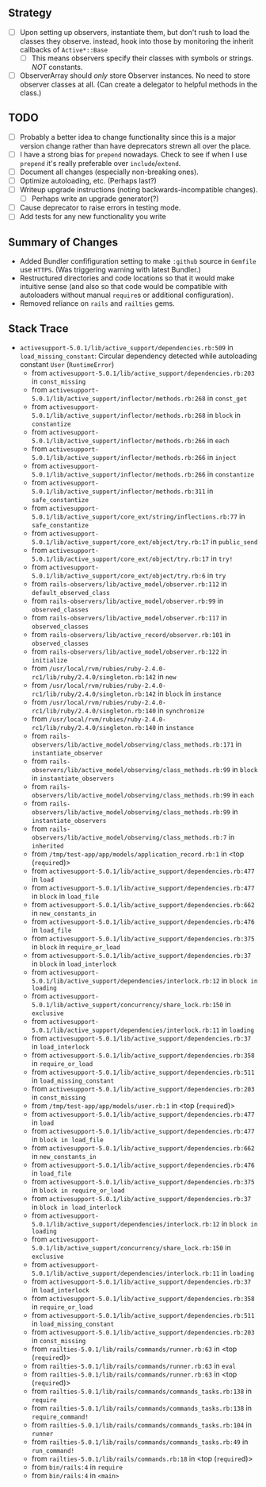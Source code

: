 ## Strategy
- [ ] Upon setting up observers, instantiate them, but don't rush to load the classes they observe. instead, hook into those by monitoring the inherit callbacks of `Active*::Base`
  - [ ] This means observers specify their classes with symbols or strings. *NOT* constants.
- [ ] ObserverArray should *only* store Observer instances. No need to store observer classes at all. (Can create a delegator to helpful methods in the class.)

## TODO
- [ ] Probably a better idea to change functionality since this is a major version change rather than have deprecators strewn all over the place.
- [ ] I have a strong bias for `prepend` nowadays. Check to see if when I use `prepend` it's really preferable over `include`/`extend`.
- [ ] Document all changes (especially non-breaking ones).
- [ ] Optimize autoloading, etc. (Perhaps last?)
- [ ] Writeup upgrade instructions (noting backwards-incompatible changes).
  - [ ] Perhaps write an upgrade generator(?)
- [ ] Cause deprecator to raise errors in testing mode.
- [ ] Add tests for any new functionality you write

## Summary of Changes
- Added Bundler confifiguration setting to make `:github` source in `Gemfile` use `HTTPS`. (Was triggering warning with latest Bundler.)
- Restructured directories and code locations so that it would make intuitive sense (and also so that code would be compatible with autoloaders without manual `require`s or additional configuration).
- Removed reliance on `rails` and `railties` gems.

## Stack Trace
- `activesupport-5.0.1/lib/active_support/dependencies.rb:509` in `load_missing_constant`: Circular dependency detected while autoloading constant `User` (`RuntimeError`)
  - from `activesupport-5.0.1/lib/active_support/dependencies.rb:203` in `const_missing`
  - from `activesupport-5.0.1/lib/active_support/inflector/methods.rb:268` in `const_get`
  - from `activesupport-5.0.1/lib/active_support/inflector/methods.rb:268` in `block` in `constantize`
  - from `activesupport-5.0.1/lib/active_support/inflector/methods.rb:266` in `each`
  - from `activesupport-5.0.1/lib/active_support/inflector/methods.rb:266` in `inject`
  - from `activesupport-5.0.1/lib/active_support/inflector/methods.rb:266` in `constantize`
  - from `activesupport-5.0.1/lib/active_support/inflector/methods.rb:311` in `safe_constantize`
  - from `activesupport-5.0.1/lib/active_support/core_ext/string/inflections.rb:77` in `safe_constantize`
  - from `activesupport-5.0.1/lib/active_support/core_ext/object/try.rb:17` in `public_send`
  - from `activesupport-5.0.1/lib/active_support/core_ext/object/try.rb:17` in `try!`
  - from `activesupport-5.0.1/lib/active_support/core_ext/object/try.rb:6` in `try`
  - from `rails-observers/lib/active_model/observer.rb:112` in `default_observed_class`
  - from `rails-observers/lib/active_model/observer.rb:99` in `observed_classes`
  - from `rails-observers/lib/active_model/observer.rb:117` in `observed_classes`
  - from `rails-observers/lib/active_record/observer.rb:101` in `observed_classes`
  - from `rails-observers/lib/active_model/observer.rb:122` in `initialize`
  - from `/usr/local/rvm/rubies/ruby-2.4.0-rc1/lib/ruby/2.4.0/singleton.rb:142` in `new`
  - from `/usr/local/rvm/rubies/ruby-2.4.0-rc1/lib/ruby/2.4.0/singleton.rb:142` in `block` in `instance`
  - from `/usr/local/rvm/rubies/ruby-2.4.0-rc1/lib/ruby/2.4.0/singleton.rb:140` in `synchronize`
  - from `/usr/local/rvm/rubies/ruby-2.4.0-rc1/lib/ruby/2.4.0/singleton.rb:140` in `instance`
  - from `rails-observers/lib/active_model/observing/class_methods.rb:171` in `instantiate_observer`
  - from `rails-observers/lib/active_model/observing/class_methods.rb:99` in `block` in `instantiate_observers`
  - from `rails-observers/lib/active_model/observing/class_methods.rb:99` in `each`
  - from `rails-observers/lib/active_model/observing/class_methods.rb:99` in `instantiate_observers`
  - from `rails-observers/lib/active_model/observing/class_methods.rb:7` in `inherited`
  - from `/tmp/test-app/app/models/application_record.rb:1` in <top (`require`d)>
  - from `activesupport-5.0.1/lib/active_support/dependencies.rb:477` in `load`
  - from `activesupport-5.0.1/lib/active_support/dependencies.rb:477` in `block` in `load_file`
  - from `activesupport-5.0.1/lib/active_support/dependencies.rb:662` in `new_constants_in`
  - from `activesupport-5.0.1/lib/active_support/dependencies.rb:476` in `load_file`
  - from `activesupport-5.0.1/lib/active_support/dependencies.rb:375` in `block` in `require_or_load`
  - from `activesupport-5.0.1/lib/active_support/dependencies.rb:37` in `block` in `load_interlock`
  - from `activesupport-5.0.1/lib/active_support/dependencies/interlock.rb:12` in `block in loading`
  - from `activesupport-5.0.1/lib/active_support/concurrency/share_lock.rb:150` in `exclusive`
  - from `activesupport-5.0.1/lib/active_support/dependencies/interlock.rb:11` in `loading`
  - from `activesupport-5.0.1/lib/active_support/dependencies.rb:37` in `load_interlock`
  - from `activesupport-5.0.1/lib/active_support/dependencies.rb:358` in `require_or_load`
  - from `activesupport-5.0.1/lib/active_support/dependencies.rb:511` in `load_missing_constant`
  - from `activesupport-5.0.1/lib/active_support/dependencies.rb:203` in `const_missing`
  - from `/tmp/test-app/app/models/user.rb:1` in <top (`require`d)>
  - from `activesupport-5.0.1/lib/active_support/dependencies.rb:477` in `load`
  - from `activesupport-5.0.1/lib/active_support/dependencies.rb:477` in `block in load_file`
  - from `activesupport-5.0.1/lib/active_support/dependencies.rb:662` in `new_constants_in`
  - from `activesupport-5.0.1/lib/active_support/dependencies.rb:476` in `load_file`
  - from `activesupport-5.0.1/lib/active_support/dependencies.rb:375` in `block in require_or_load`
  - from `activesupport-5.0.1/lib/active_support/dependencies.rb:37` in `block in load_interlock`
  - from `activesupport-5.0.1/lib/active_support/dependencies/interlock.rb:12` in `block in loading`
  - from `activesupport-5.0.1/lib/active_support/concurrency/share_lock.rb:150` in `exclusive`
  - from `activesupport-5.0.1/lib/active_support/dependencies/interlock.rb:11` in `loading`
  - from `activesupport-5.0.1/lib/active_support/dependencies.rb:37` in `load_interlock`
  - from `activesupport-5.0.1/lib/active_support/dependencies.rb:358` in `require_or_load`
  - from `activesupport-5.0.1/lib/active_support/dependencies.rb:511` in `load_missing_constant`
  - from `activesupport-5.0.1/lib/active_support/dependencies.rb:203` in `const_missing`
  - from `railties-5.0.1/lib/rails/commands/runner.rb:63` in <top (`require`d)>
  - from `railties-5.0.1/lib/rails/commands/runner.rb:63` in `eval`
  - from `railties-5.0.1/lib/rails/commands/runner.rb:63` in <top (`require`d)>
  - from `railties-5.0.1/lib/rails/commands/commands_tasks.rb:138` in `require`
  - from `railties-5.0.1/lib/rails/commands/commands_tasks.rb:138` in `require_command!`
  - from `railties-5.0.1/lib/rails/commands/commands_tasks.rb:104` in `runner`
  - from `railties-5.0.1/lib/rails/commands/commands_tasks.rb:49` in `run_command!`
  - from `railties-5.0.1/lib/rails/commands.rb:18` in <top (`require`d)>
  - from `bin/rails:4` in `require`
  - from `bin/rails:4` in `<main>`

